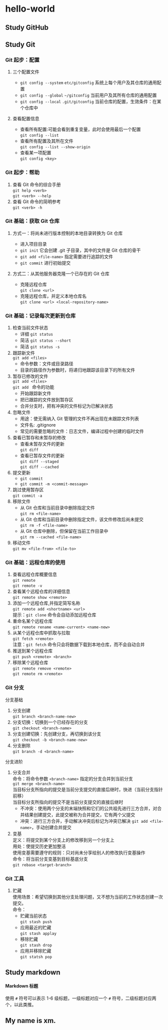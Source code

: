 # hello-world

## Study GitHub

## Study Git

### Git 起步：配置

1. 三个配置文件

    - `git config --system` `etc/gitconfig` 系统上每个用户及其仓库的通用配置
    - `git config --global` `~/gitconfig` 当前用户及其所有仓库的通用配置
    - `git config --local` `.git/gitconfig` 当前仓库的配置，生效条件：在某个仓库中

2. 查看配置信息
    - 查看所有配置:可能会看到重复变量，此时会使用最后一个配置  
      `git config --list`
    - 查看所有配置及其所在文件  
      `git config --list --show-origin`
    - 查看某一项配置  
      `git config <key>`

### Git 起步：帮助

1. 查看 Git 命令的综合手册  
   `git help <verb>`  
   `git <verb> --help`
2. 查看 Git 命令的简明参考  
   `git <verb> -h`

### Git 基础：获取 Git 仓库

1. 方式一：将尚未进行版本控制的本地目录转换为 Git 仓库

    - 进入项目目录
    - `git init` 它会创建 .git 子目录，其中的文件是 Git 仓库的骨干
    - `git add <file-name>` 指定需要进行追踪的文件
    - `git commit` 进行初始提交

2. 方式二：从其他服务器克隆一个已存在的 Git 仓库
    - 克隆远程仓库  
      `git clone <url>`
    - 克隆远程仓库，并定义本地仓库名  
      `git clone <url> <local-repository-name>`

### Git 基础：记录每次更新到仓库

1. 检查当前文件状态
    - 详细 `git status`
    - 简洁 `git status --short`
    - 简洁 `git status -s`
2. 跟踪新文件  
   `git add <files>`
    - 命令参数：文件或目录路径
    - 目录的路径作为参数时，将递归地跟踪该目录下的所有文件
3. 暂存已修改的文件  
   `git add <files>`  
   `git add ` 命令的功能
    - 开始跟踪新文件
    - 把已跟踪的文件放到暂存区
    - 合并分支时，把有冲突的文件标记为已解决状态
4. 忽略文件
    - 用途：使无需纳入 Git 管理的文件不再出现在未跟踪文件列表
    - 文件名: .gitignore
    - 常见的需要忽略的文件：日志文件，编译过程中创建的临时文件
5. 查看已暂存和未暂存的修改
    - 查看未暂存文件的更新  
      `git diff`
    - 查看已暂存文件的更新  
      `git diff --staged`  
      `git diff --cached`
6. 提交更新
    - `git commit`
    - `git commit -m <commit-message>`
7. 跳过使用暂存区  
   `git commit -a`
8. 移除文件
    - 从 Git 仓库和当前目录中删除指定文件  
      `git rm <file-name>`
    - 从 Git 仓库和当前目录中删除指定文件，该文件修改后尚未提交  
      `git rm -f <file-name>`
    - 从 Git 仓库中删除，但保留在当前工作目录中  
      `git rm --cached <file-name>`
9. 移动文件  
   `git mv <file-from> <file-to>`

### Git 基础：远程仓库的使用

1. 查看远程仓库概要信息  
   `git remote`  
   `git remote -v`
2. 查看某个远程仓库的详细信息  
   `git remote show <remote>`
3. 添加一个远程仓库,并指定简写名称  
   `git remote add <shortname> <url>`  
   提示：`git clone` 命令会自动添加远程仓库
4. 重命名某个远程仓库  
   `git remote rename <name-current> <name-new>`
5. 从某个远程仓库中抓取与拉取  
    `git fetch <remote>`  
   注意：`git fetch` 命令只会将数据下载到本地仓库，而不会自动合并
6. 推送到某个远程仓库  
   `git push <remote> <branch>`
7. 移除某个远程仓库  
   `git remote remove <remote>`  
   `git remote rm <remote>`

### Git 分支

分支基础

1. 分支创建  
   `git branch <branch-name-new>`
2. 分支切换：切换到一个已经存在的分支  
   `git checkout <branch-name>`
3. 分支创建切换：先创建分支，再切换到该分支  
   `git checkout -b <branch-name-new> `
4. 分支删除  
   `git branch -d <branch-name>`

分支进阶

1. 分支合并  
    命令：将命令参数 `<branch-name>` 指定的分支合并到当前分支  
   `git merge <branch-name>`  
    当目标分支所指向的提交是当前分支提交的直接后继时，快进（当前分支指针前移）  
    当目标分支所指向的提交不是当前分支提交的直接后继时
    - 不冲突：使用两个分支的末端快照和它们的公共祖先进行三方合并，对合并结果创建提交，此提交被称为合并提交，它有两个父提交
    - 冲突：进行三方合并，手动解决冲突后标记为冲突已解决 `git add <file-name>`，手动创建合并提交
2. 变基  
   定义：将提交到某个分支上的修改移到另一个分支上  
   用处：使提交历史更加整洁  
   使用变基需要遵守的规则：只对尚未分享给别人的修改执行变基操作  
   命令：将当前分支变基到目标基底分支  
   `git rebase <target-branch>`

### Git 工具

1. 贮藏  
   使用场景：希望切换到其他分支处理问题，又不想为当前的工作状态创建一次提交。  
   命令：
    - 贮藏当前状态  
      `git stash push`
    - 应用最近的贮藏  
      `git stash applay`
    - 移除贮藏  
      `git stash drop`
    - 应用并移除贮藏  
      `git statsh pop`

## Study markdown

#### Markdown 标题

使用 `#` 符号可以表示 1-6 级标题，一级标题对应一个 `#` 符号，二级标题对应两个，以此类推。

## My name is xm.

